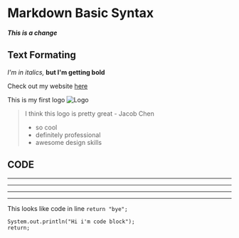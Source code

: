 # Markdown Basic Syntax
***This is a change***
## Text Formating
*I'm in italics,* **but I'm getting bold**

Check out my website [here](http://tierxgaming.com)

This is my first logo
![Logo](https://tierxgaming.com/wp-content/uploads/2020/09/finalLogo.jpg)


> I think this logo is pretty great - Jacob Chen
> * so cool
> * definitely professional
> * awesome design skills


CODE
---
---
---
---
---
This looks like code in line `return "bye";`

```
System.out.println("Hi i'm code block");
return;
```

